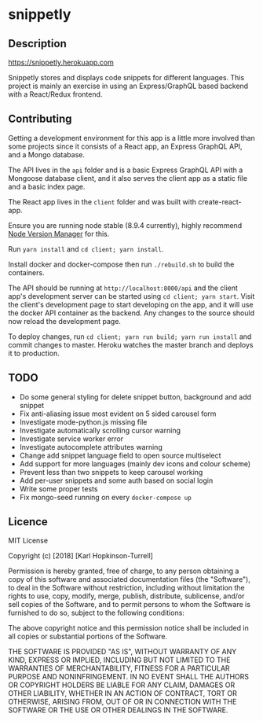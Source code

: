 # snippetly

## Description

https://snippetly.herokuapp.com

Snippetly stores and displays code snippets for different languages. This
project is mainly an exercise in using an Express/GraphQL based backend with a
React/Redux frontend.

## Contributing

Getting a development environment for this app is a little more involved than
some projects since it consists of a React app, an Express GraphQL API, and a
Mongo database.

The API lives in the `api` folder and is a basic Express GraphQL API with a
Mongoose database client, and it also serves the client app as a static file
and a basic index page.

The React app lives in the `client` folder and was built with create-react-app.

Ensure you are running node stable (8.9.4 currently), highly recommend [Node
Version Manager](https://github.com/creationix/nvm) for this.

Run `yarn install` and `cd client; yarn install`.

Install docker and docker-compose then run `./rebuild.sh` to build the
containers.

The API should be running at `http://localhost:8000/api` and the client app's
development server can be started using `cd client; yarn start`. Visit the
client's development page to start developing on the app, and it will use the
docker API container as the backend. Any changes to the source should now
reload the development page.

To deploy changes, run `cd client; yarn run build; yarn run install` and commit
changes to master. Heroku watches the master branch and deploys it to
production.

## TODO

- Do some general styling for delete snippet button, background and add snippet
- Fix anti-aliasing issue most evident on 5 sided carousel
  form
- Investigate mode-python.js missing file
- Investigate automatically scrolling cursor warning
- Investigate service worker error
- Investigate autocomplete attributes warning
- Change add snippet language field to open source multiselect
- Add support for more languages (mainly dev icons and colour scheme)
- Prevent less than two snippets to keep carousel working
- Add per-user snippets and some auth based on social login
- Write some proper tests
- Fix mongo-seed running on every `docker-compose up`

## Licence

MIT License

Copyright (c) [2018] [Karl Hopkinson-Turrell]

Permission is hereby granted, free of charge, to any person obtaining a copy
of this software and associated documentation files (the "Software"), to deal
in the Software without restriction, including without limitation the rights
to use, copy, modify, merge, publish, distribute, sublicense, and/or sell
copies of the Software, and to permit persons to whom the Software is
furnished to do so, subject to the following conditions:

The above copyright notice and this permission notice shall be included in all
copies or substantial portions of the Software.

THE SOFTWARE IS PROVIDED "AS IS", WITHOUT WARRANTY OF ANY KIND, EXPRESS OR
IMPLIED, INCLUDING BUT NOT LIMITED TO THE WARRANTIES OF MERCHANTABILITY,
FITNESS FOR A PARTICULAR PURPOSE AND NONINFRINGEMENT. IN NO EVENT SHALL THE
AUTHORS OR COPYRIGHT HOLDERS BE LIABLE FOR ANY CLAIM, DAMAGES OR OTHER
LIABILITY, WHETHER IN AN ACTION OF CONTRACT, TORT OR OTHERWISE, ARISING FROM,
OUT OF OR IN CONNECTION WITH THE SOFTWARE OR THE USE OR OTHER DEALINGS IN THE
SOFTWARE.
